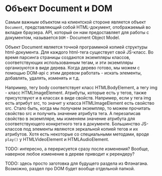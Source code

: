 # Объект Document и DOM

Самым важным объектом на клиентской стороне является объект `Document`, представляющий собой HTML-документ, отображаемый во вкладке браузера. API, который он нам предоставляет для работы с документом, называется `DOM` - Document Object Model.

Объект Document является точной программной копией структуры html-документа. Для каждого html-тега существует свой JS-класс. Во время парсинга страницы создаются экземпляры классов, соответствующих использованным тегам, и эти экземпляры организуются в виде дерева. Когда дерево готово, мы можем с помощью DOM-api с этим деревом работать - искать элементы, добавлять, удалять, изменять и т.д.

Например, тегу body соответствует класс HTMLBodyElement, а тегу img - класс HTMLImageElement. Атрибуты, которые есть у тегов, также присутствуют и в классах в виде свойств. Например, если у тега img есть атрибут src, то значит у класса HTMLImageElement есть свойство src. Стало быть, когда мы получаем экземпляр, то можем прочитать свойство src и получить значение атрибута тега. А перезаписав свойство в экземпляре, мы изменяем значение атрибута для соответствующего конкретного тега в документе. Большинство JS-классов под элементы являются зеркальной копией тегов и их атрибутов. Хотя есть некоторые со специальными методами, вроде `play()` у HTMLVideoElement и HTMLAudioElement.

TODO: интересно, а перерисуется сразу после изменения? Вообще, наверное любое изменение в дереве приводит к ререндеру?





TODO: здесь просто заготовка для будущего раздела из Флэнагана. Возможно, раздел про DOM будет вообще отдельной папкой.